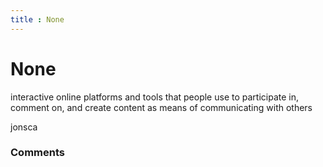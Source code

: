 ```yaml
---
title : None
---
```

None
=====================
interactive online platforms and tools that people use to participate
in, comment on, and create content as means of communicating with others

jonsca

### Comments ###


